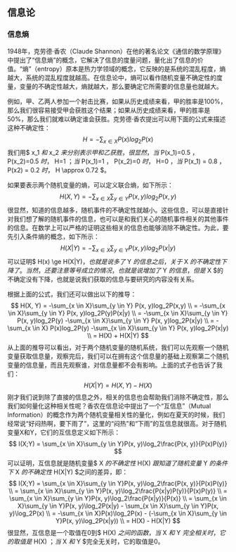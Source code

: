 ## 信息论

### 信息熵

1948年，克劳德·香农（Claude Shannon）在他的著名论文《通信的数学原理》中提出了“信息熵”的概念，它解决了信息的度量问题，量化出了信息的价值。“熵”（entropy）原本是热力学领域的概念，它反映的是系统的混乱程度，熵越大，系统的混乱程度就越高。在信息论中，熵可以看作随机变量不确定性的度量，变量的不确定性越大，熵就越大，那么要确定它所需要的信息量也就越大。

例如，甲、乙两人参加一个射击比赛，如果从历史成绩来看，甲的胜率是100%，那么我们很容易接受甲会获胜这个结果；如果从历史成绩来看，甲的胜率是50%，那么我们就难以确定谁会获胜。克劳德·香农提出可以用下面的公式来描述这种不确定性：
$$
H = -\sum_{x \in X} P(x)log_2P(x)
$$
我们用$ x_1 $和$ x_2 $来分别表示甲和乙获胜，很显然，当$  P(x_1)=0.5 $，$ P(x_2)=0.5 $时，$ H=1 $；当$ P(x_1)=1 $，$ P(x_2)=0 $时，$ H=0 $，当$ P(x_1) = 0.8 $，$ P(x2) = 0.2 $时，$ H \approx 0.72 $。

如果要表示两个随机变量的熵，可以定义联合熵，如下所示：
$$
H(X,Y) = -\sum_{x \in X}\sum_{y \in Y} P(x, y)log_2P(x,y)
$$
很显然，知道的信息越多，随机事件的不确定性就越小。这些信息，可以是直接针对我们想了解的随机事件的信息，也可以是和我们关心的随机事件相关的其他事件的信息。在数学上可以严格的证明这些相关的信息也能够消除不确定性。为此，要先引入条件熵的概念，如下所示：
$$
H(X|Y) = -\sum_{x \in X}\sum_{y \in Y}P(x, y)log_2P(x|y)
$$
可以证明$ H(x) \ge H(X|Y)$，也就是说多了$ Y $的信息之后，关于$ X $的不确定性下降了。当然，还要注意等号成立的情况，也就是说增加了$ Y $的信息，但是$ X $的不确定没有下降，也就是说我们获取的信息与要研究的内容没有关系。

根据上面的公式，我们还可以做出以下的推导：
$$
H(X, Y) = -\sum_{x \in X}\sum_{y \in Y} P(x, y)log_2P(x,y) \\
= -\sum_{x \in X}\sum_{y \in Y} P(x, y)log_2P(y)P(x|y) \\
= -\sum_{x \in X}\sum_{y \in Y} P(x, y)log_2P(y) -\sum_{x \in X}\sum_{y \in Y} P(x, y)log_2P(x|y) \\
= -\sum_{x \in X} P(x)log_2P(y) -\sum_{x \in X}\sum_{y \in Y} P(x, y)log_2P(x|y) \\
= H(X) + H(X|Y)
$$
从上面的推导可以看出，对于两个随机变量的随机系统，我们可以先观察一个随机变量获取信息量，观察完后，我们可以在拥有这个信息量的基础上观察第二个随机变量的信息量，而且先观察谁，对信息量都不会有影响。上面的式子也告诉了我们：
$$
H(X|Y) = H(X, Y) - H(X)
$$
刚才我们说到除了直接的信息之外，相关的信息也会帮助我们消除不确定性，那么我们如何量化这种相关性呢？香农在信息论中提出了一个“互信息”（Mutual Information）的概念作为两个随机变量相关性的量化，例如在夏天的时候，我们经常说“好闷热啊，要下雨了”，这里的“闷热”和“下雨”的互信息就很高。对于随机变量X和Y，它们的互信息定义如下所示：
$$
I(X;Y) = \sum_{x \in X}\sum_{y \in Y}P(x, y)\log_2\frac{P(x, y)}{P(x)P(y)}
$$
可以证明，互信息就是随机变量$ X $的不确定性$ H(X) $跟知道了随机变量$ Y $的条件下$ X $的不确定性$ H(X|Y) $之间的差异，即：
$$
I(X;Y) = \sum_{x \in X}\sum_{y \in Y}P(x, y)\log_2\frac{P(x, y)}{P(x)P(y)} \\
= \sum_{x \in X}\sum_{y \in Y}P(x, y)\log_2\frac{P(x|y)P(y)}{P(x)P(y)} \\
= \sum_{x \in X}\sum_{y \in Y}P(x, y)\log_2\frac{P(x|y)}{P(x)} \\
= \sum_{x \in X}\sum_{y \in Y}P(x, y)\log_2P(x|y) - \sum_{x \in X}\sum_{y \in Y}P(x, y)\log_2P(x) \\
= -\sum_{x \in X}P(x)\log_2P(x) - (-\sum_{x \in X}\sum_{y \in Y}P(x, y)\log_2P(x|y)) \\
= H(X) - H(X|Y)
$$
很显然，互信息是一个取值在0到$ H(X) $之间的函数，当$ X $和$ Y $完全相关时，它的取值是$ H(X) $；当$ X $和$ Y $完全无关时，它的取值是0。

